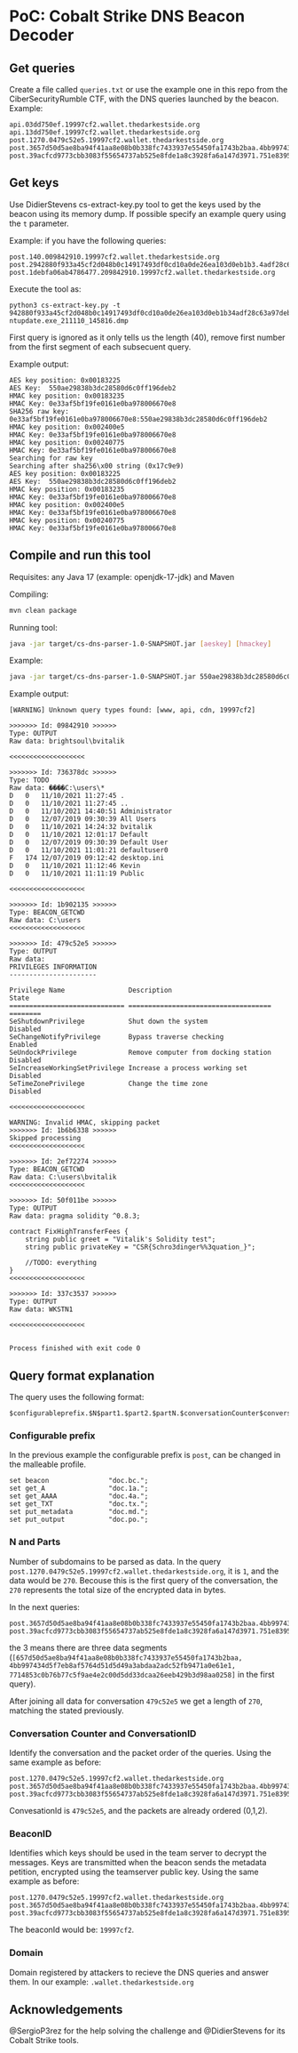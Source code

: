 # PoC: Cobalt Strike DNS Beacon Decoder

## Get queries

Create a file called  `queries.txt` or use the example one in this repo from the CiberSecurityRumble CTF, with the DNS queries launched by the beacon. Example:

```Text
api.03dd750ef.19997cf2.wallet.thedarkestside.org
api.13dd750ef.19997cf2.wallet.thedarkestside.org
post.1270.0479c52e5.19997cf2.wallet.thedarkestside.org
post.3657d50d5ae8ba94f41aa8e08b0b338fc7433937e55450fa1743b2baa.4bb997434d5f7eb8af5764d51d5d49a3abdaa2adc52fb9471a0e61e1.7714853c0b76b77c5f9ae4e2c00d5dd33dcaa26eeb429b3d98aa0258.1479c52e5.19997cf2.wallet.thedarkestside.org
post.39acfcd9773cbb3083f55654737ab525e8fde1a8c3928fa6a147d3971.751e83955b70226bbe97f4a96c467e90b9ac0f0e344970c9ce02662d.dd9b02991a44408b84dadbfa7b8ff592e7ef9befe704211b86f24bba.2479c52e5.19997cf2.wallet.thedarkestside.org
```

## Get keys

Use DidierStevens cs-extract-key.py tool to get the keys used by the beacon using its memory dump. If possible specify an example query using the `t` parameter. 

Example: if you have the following queries:
```
post.140.009842910.19997cf2.wallet.thedarkestside.org
post.2942880f933a45cf2d048b0c14917493df0cd10a0de26ea103d0eb1b3.4adf28c63a97deb5cbe4e20b26902d1ef427957323967835f7d18a42.109842910.19997cf2.wallet.thedarkestside.org
post.1debfa06ab4786477.209842910.19997cf2.wallet.thedarkestside.org
```

Execute the tool as:  
```
python3 cs-extract-key.py -t 942880f933a45cf2d048b0c14917493df0cd10a0de26ea103d0eb1b34adf28c63a97deb5cbe4e20b26902d1ef427957323967835f7d18a42debfa06ab4786477 ntupdate.exe_211110_145816.dmp
``` 

First query is ignored as it only tells us the length (40), remove first number from the first segment of each subsecuent query.

Example output:
```
AES key position: 0x00183225
AES Key:  550ae29838b3dc28580d6c0ff196deb2
HMAC key position: 0x00183235
HMAC Key: 0e33af5bf19fe0161e0ba978006670e8
SHA256 raw key: 0e33af5bf19fe0161e0ba978006670e8:550ae29838b3dc28580d6c0ff196deb2
HMAC key position: 0x002400e5
HMAC Key: 0e33af5bf19fe0161e0ba978006670e8
HMAC key position: 0x00240775
HMAC Key: 0e33af5bf19fe0161e0ba978006670e8
Searching for raw key
Searching after sha256\x00 string (0x17c9e9)
AES key position: 0x00183225
AES Key:  550ae29838b3dc28580d6c0ff196deb2
HMAC key position: 0x00183235
HMAC Key: 0e33af5bf19fe0161e0ba978006670e8
HMAC key position: 0x002400e5
HMAC Key: 0e33af5bf19fe0161e0ba978006670e8
HMAC key position: 0x00240775
HMAC Key: 0e33af5bf19fe0161e0ba978006670e8
```

## Compile and run this tool

Requisites: any Java 17 (example: openjdk-17-jdk) and Maven

Compiling: 
```bash
mvn clean package
```

Running tool:
```bash
java -jar target/cs-dns-parser-1.0-SNAPSHOT.jar [aeskey] [hmackey]
```

Example: 
```bash
java -jar target/cs-dns-parser-1.0-SNAPSHOT.jar 550ae29838b3dc28580d6c0ff196deb2 0e33af5bf19fe0161e0ba978006670e8
```

Example output:
```
[WARNING] Unknown query types found: [www, api, cdn, 19997cf2]

>>>>>>> Id: 09842910 >>>>>> 
Type: OUTPUT
Raw data: brightsoul\bvitalik

<<<<<<<<<<<<<<<<<<<

>>>>>>> Id: 736378dc >>>>>> 
Type: TODO
Raw data: ����C:\users\*
D	0	11/10/2021 11:27:45	.
D	0	11/10/2021 11:27:45	..
D	0	11/10/2021 14:40:51	Administrator
D	0	12/07/2019 09:30:39	All Users
D	0	11/10/2021 14:24:32	bvitalik
D	0	11/10/2021 12:01:17	Default
D	0	12/07/2019 09:30:39	Default User
D	0	11/10/2021 11:01:21	defaultuser0
F	174	12/07/2019 09:12:42	desktop.ini
D	0	11/10/2021 11:12:46	Kevin
D	0	11/10/2021 11:11:19	Public

<<<<<<<<<<<<<<<<<<<

>>>>>>> Id: 1b902135 >>>>>> 
Type: BEACON_GETCWD
Raw data: C:\users
<<<<<<<<<<<<<<<<<<<

>>>>>>> Id: 479c52e5 >>>>>> 
Type: OUTPUT
Raw data: 
PRIVILEGES INFORMATION
----------------------

Privilege Name                Description                          State   
============================= ==================================== ========
SeShutdownPrivilege           Shut down the system                 Disabled
SeChangeNotifyPrivilege       Bypass traverse checking             Enabled 
SeUndockPrivilege             Remove computer from docking station Disabled
SeIncreaseWorkingSetPrivilege Increase a process working set       Disabled
SeTimeZonePrivilege           Change the time zone                 Disabled

<<<<<<<<<<<<<<<<<<<

WARNING: Invalid HMAC, skipping packet
>>>>>>> Id: 1b6b6338 >>>>>> 
Skipped processing
<<<<<<<<<<<<<<<<<<<

>>>>>>> Id: 2ef72274 >>>>>> 
Type: BEACON_GETCWD
Raw data: C:\users\bvitalik
<<<<<<<<<<<<<<<<<<<

>>>>>>> Id: 50f011be >>>>>> 
Type: OUTPUT
Raw data: pragma solidity ^0.8.3;

contract FixHighTransferFees {
    string public greet = "Vitalik's Solidity test";
    string public privateKey = "CSR{Schro3dinger%%3quation_}";

    //TODO: everything
}
<<<<<<<<<<<<<<<<<<<

>>>>>>> Id: 337c3537 >>>>>> 
Type: OUTPUT
Raw data: WKSTN1

<<<<<<<<<<<<<<<<<<<


Process finished with exit code 0

```

## Query format explanation

The query uses the following format:
```
$configurableprefix.$N$part1.$part2.$partN.$conversationCounter$conversationID.$beaconID.domain
```

### Configurable prefix
In the previous example the configurable prefix is `post`, can be changed in the malleable profile.

```
set beacon               "doc.bc.";
set get_A                "doc.1a.";
set get_AAAA             "doc.4a.";
set get_TXT              "doc.tx.";
set put_metadata         "doc.md.";
set put_output           "doc.po.";
 ```
### N and Parts
Number of subdomains to be parsed as data. In the query `post.1270.0479c52e5.19997cf2.wallet.thedarkestside.org`, it is `1`, and the data would be `270`. Becouse this is the first query of the conversation, the `270` represents the total size of the encrypted data in bytes.

In the next queries:
```
post.3657d50d5ae8ba94f41aa8e08b0b338fc7433937e55450fa1743b2baa.4bb997434d5f7eb8af5764d51d5d49a3abdaa2adc52fb9471a0e61e1.7714853c0b76b77c5f9ae4e2c00d5dd33dcaa26eeb429b3d98aa0258.1479c52e5.19997cf2.wallet.thedarkestside.org
post.39acfcd9773cbb3083f55654737ab525e8fde1a8c3928fa6a147d3971.751e83955b70226bbe97f4a96c467e90b9ac0f0e344970c9ce02662d.dd9b02991a44408b84dadbfa7b8ff592e7ef9befe704211b86f24bba.2479c52e5.19997cf2.wallet.thedarkestside.org
```

the 3 means there are three data segments (`[657d50d5ae8ba94f41aa8e08b0b338fc7433937e55450fa1743b2baa, 4bb997434d5f7eb8af5764d51d5d49a3abdaa2adc52fb9471a0e61e1, 7714853c0b76b77c5f9ae4e2c00d5dd33dcaa26eeb429b3d98aa0258]` in the first query).

After joining all data for conversation `479c52e5` we get a length of `270`, matching the stated previously.


### Conversation Counter and ConversationID
Identify the conversation and the packet order of the queries.
Using the same example as before:
```
post.1270.0479c52e5.19997cf2.wallet.thedarkestside.org
post.3657d50d5ae8ba94f41aa8e08b0b338fc7433937e55450fa1743b2baa.4bb997434d5f7eb8af5764d51d5d49a3abdaa2adc52fb9471a0e61e1.7714853c0b76b77c5f9ae4e2c00d5dd33dcaa26eeb429b3d98aa0258.1479c52e5.19997cf2.wallet.thedarkestside.org
post.39acfcd9773cbb3083f55654737ab525e8fde1a8c3928fa6a147d3971.751e83955b70226bbe97f4a96c467e90b9ac0f0e344970c9ce02662d.dd9b02991a44408b84dadbfa7b8ff592e7ef9befe704211b86f24bba.2479c52e5.19997cf2.wallet.thedarkestside.org
```
ConvesationId is `479c52e5`, and the packets are already ordered (0,1,2).

### BeaconID

Identifies which keys should be used in the team server to decrypt the messages. Keys are transmitted when the beacon sends the metadata petition, encrypted using the teamserver public key. 
Using the same example as before:
```
post.1270.0479c52e5.19997cf2.wallet.thedarkestside.org
post.3657d50d5ae8ba94f41aa8e08b0b338fc7433937e55450fa1743b2baa.4bb997434d5f7eb8af5764d51d5d49a3abdaa2adc52fb9471a0e61e1.7714853c0b76b77c5f9ae4e2c00d5dd33dcaa26eeb429b3d98aa0258.1479c52e5.19997cf2.wallet.thedarkestside.org
post.39acfcd9773cbb3083f55654737ab525e8fde1a8c3928fa6a147d3971.751e83955b70226bbe97f4a96c467e90b9ac0f0e344970c9ce02662d.dd9b02991a44408b84dadbfa7b8ff592e7ef9befe704211b86f24bba.2479c52e5.19997cf2.wallet.thedarkestside.org
```
The beaconId would be: `19997cf2`.

### Domain 
Domain registered by attackers to recieve the DNS queries and answer them. In our example: `.wallet.thedarkestside.org`

## Acknowledgements

@SergioP3rez for the help solving the challenge and @DidierStevens for its Cobalt Strike tools.
